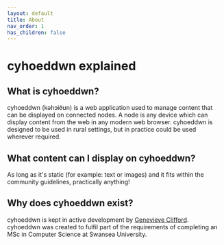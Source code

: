 ```yaml
---
layout: default
title: About
nav_order: 1
has_children: false
---
```


# cyhoeddwn explained

## What is cyhoeddwn?
cyhoeddwn (kəhɔɨðʊn) is a web application used to manage content that can be displayed on connected nodes. A node is any device which can display content from the web in any modern web browser. cyhoeddwn is designed to be used in rural settings, but in practice could be used wherever required.

## What content can I display on cyhoeddwn?
As long as it's static (for example: text or images) and it fits within the community guidelines, practically anything!

## Why does cyhoeddwn exist?
cyhoeddwn is kept in active development by [Genevieve Clifford](https://dev.becquerel.me). cyhoeddwn was created to fulfil part of the requirements of completing an MSc in Computer Science at Swansea University.
